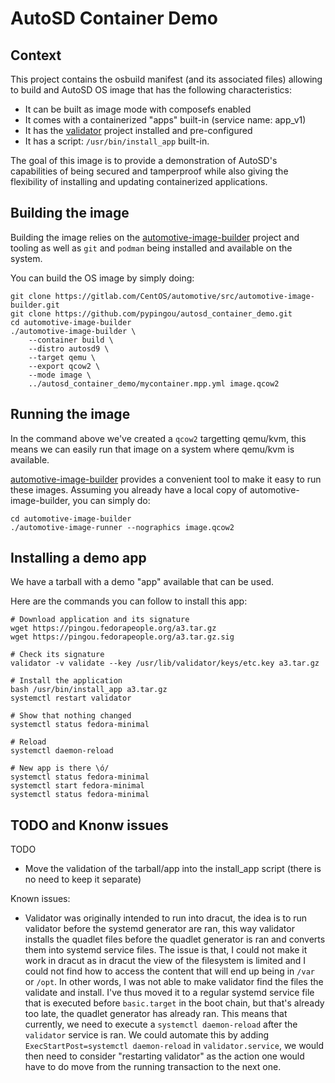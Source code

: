 AutoSD Container Demo
=====================

Context
-------

This project contains the osbuild manifest (and its associated files)
allowing to build and AutoSD OS image that has the following
characteristics:
* It can be built as image mode with composefs enabled
* It comes with a containerized "apps" built-in (service name: app_v1)
* It has the [validator](https://github.com/containers/validator) project
  installed and pre-configured
* It has a script: `/usr/bin/install_app` built-in.

The goal of this image is to provide a demonstration of AutoSD's
capabilities of being secured and tamperproof while also giving the
flexibility of installing and updating containerized applications.

Building the image
------------------

Building the image relies on the [automotive-image-builder](https://gitlab.com/CentOS/automotive/src/automotive-image-builder)
project and tooling as well as `git` and `podman` being installed and
available on the system.

You can build the OS image by simply doing:

```
git clone https://gitlab.com/CentOS/automotive/src/automotive-image-builder.git
git clone https://github.com/pypingou/autosd_container_demo.git
cd automotive-image-builder
./automotive-image-builder \
    --container build \
    --distro autosd9 \
    --target qemu \
    --export qcow2 \
    --mode image \
    ../autosd_container_demo/mycontainer.mpp.yml image.qcow2
```

Running the image
-----------------

In the command above we've created a `qcow2` targetting qemu/kvm, this
means we can easily run that image on a system where qemu/kvm is available.

[automotive-image-builder](https://gitlab.com/CentOS/automotive/src/automotive-image-builder)
provides a convenient tool to make it easy to run these images.
Assuming you already have a local copy of automotive-image-builder, you
can simply do:

```
cd automotive-image-builder
./automotive-image-runner --nographics image.qcow2
```

Installing a demo app
---------------------

We have a tarball with a demo "app" available that can be used.

Here are the commands you can follow to install this app:

```
# Download application and its signature
wget https://pingou.fedorapeople.org/a3.tar.gz
wget https://pingou.fedorapeople.org/a3.tar.gz.sig

# Check its signature
validator -v validate --key /usr/lib/validator/keys/etc.key a3.tar.gz

# Install the application
bash /usr/bin/install_app a3.tar.gz
systemctl restart validator

# Show that nothing changed
systemctl status fedora-minimal

# Reload
systemctl daemon-reload

# New app is there \ó/
systemctl status fedora-minimal
systemctl start fedora-minimal
systemctl status fedora-minimal
```

TODO and Knonw issues
---------------------

TODO
* Move the validation of the tarball/app into the install_app script
  (there is no need to keep it separate)

Known issues:
* Validator was originally intended to run into dracut, the idea is to run
  validator before the systemd generator are ran, this way validator
  installs the quadlet files before the quadlet generator is ran and
  converts them into systemd service files. The issue is that, I could not
  make it work in dracut as in dracut the view of the filesystem is limited
  and I could not find how to access the content that will end up being
  in `/var` or `/opt`. In other words, I was not able to make validator
  find the files the validate and install. I've thus moved it to a regular
  systemd service file that is executed before `basic.target` in the boot
  chain, but that's already too late, the quadlet generator has already
  ran. This means that currently, we need to execute a `systemctl daemon-reload`
  after the `validator` service is ran. We could automate this by adding
  `ExecStartPost=systemctl daemon-reload` in `validator.service`, we would
  then need to consider "restarting validator" as the action one would have
  to do move from the running transaction to the next one.
